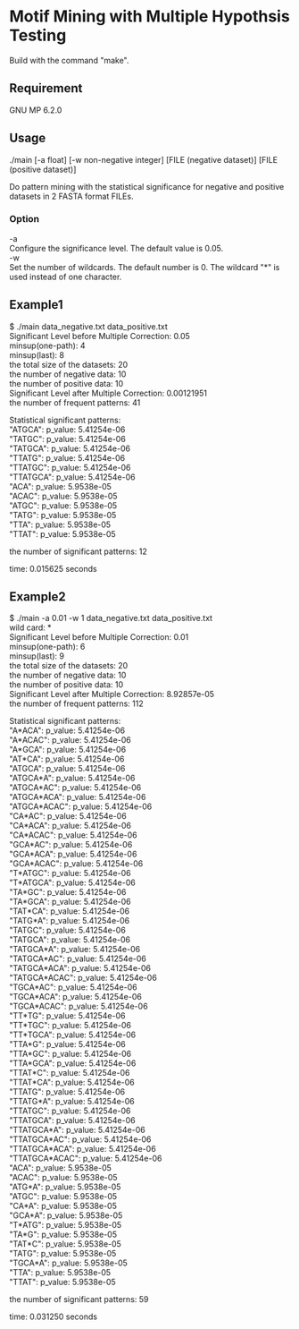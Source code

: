# Motif Mining with Multiple Hypothsis Testing 

Build with the command "make". 

## Requirement  
 GNU MP 6.2.0

## Usage

./main [-a float] [-w non-negative integer] [FILE (negative dataset)] [FILE (positive dataset)]   

Do pattern mining with the statistical significance for negative and positive datasets in 2 FASTA format FILEs.

### Option  
-a  
  Configure the significance level. The default value is 0.05.  
-w  
  Set the number of wildcards. The default number is 0. The wildcard "\*" is used instead of one character.  

## Example1  
$ ./main data_negative.txt data_positive.txt   
Significant Level before Multiple Correction: 0.05  
minsup(one-path): 4  
minsup(last): 8  
the total size of the datasets: 20  
the number of negative data: 10  
the number of positive data: 10  
Significant Level after Multiple Correction: 0.00121951  
the number of frequent patterns: 41  

Statistical significant patterns:  
"ATGCA": p_value: 5.41254e-06  
"TATGC": p_value: 5.41254e-06  
"TATGCA": p_value: 5.41254e-06  
"TTATG": p_value: 5.41254e-06  
"TTATGC": p_value: 5.41254e-06  
"TTATGCA": p_value: 5.41254e-06  
"ACA": p_value: 5.9538e-05  
"ACAC": p_value: 5.9538e-05  
"ATGC": p_value: 5.9538e-05  
"TATG": p_value: 5.9538e-05  
"TTA": p_value: 5.9538e-05  
"TTAT": p_value: 5.9538e-05  

the number of significant patterns: 12

time: 0.015625 seconds

## Example2  
$ ./main -a 0.01 -w 1 data_negative.txt data_positive.txt  
wild card: \*  
Significant Level before Multiple Correction: 0.01  
minsup(one-path): 6  
minsup(last): 9  
the total size of the datasets: 20  
the number of negative data: 10  
the number of positive data: 10  
Significant Level after Multiple Correction: 8.92857e-05  
the number of frequent patterns: 112  
 
Statistical significant patterns:  
"A\*ACA": p_value: 5.41254e-06  
"A\*ACAC": p_value: 5.41254e-06  
"A\*GCA": p_value: 5.41254e-06  
"AT\*CA": p_value: 5.41254e-06  
"ATGCA": p_value: 5.41254e-06  
"ATGCA\*A": p_value: 5.41254e-06  
"ATGCA\*AC": p_value: 5.41254e-06  
"ATGCA\*ACA": p_value: 5.41254e-06  
"ATGCA\*ACAC": p_value: 5.41254e-06  
"CA\*AC": p_value: 5.41254e-06  
"CA\*ACA": p_value: 5.41254e-06  
"CA\*ACAC": p_value: 5.41254e-06  
"GCA\*AC": p_value: 5.41254e-06  
"GCA\*ACA": p_value: 5.41254e-06  
"GCA\*ACAC": p_value: 5.41254e-06  
"T\*ATGC": p_value: 5.41254e-06  
"T\*ATGCA": p_value: 5.41254e-06  
"TA\*GC": p_value: 5.41254e-06  
"TA\*GCA": p_value: 5.41254e-06  
"TAT\*CA": p_value: 5.41254e-06  
"TATG\*A": p_value: 5.41254e-06  
"TATGC": p_value: 5.41254e-06  
"TATGCA": p_value: 5.41254e-06  
"TATGCA\*A": p_value: 5.41254e-06  
"TATGCA\*AC": p_value: 5.41254e-06  
"TATGCA\*ACA": p_value: 5.41254e-06  
"TATGCA\*ACAC": p_value: 5.41254e-06  
"TGCA\*AC": p_value: 5.41254e-06  
"TGCA\*ACA": p_value: 5.41254e-06  
"TGCA\*ACAC": p_value: 5.41254e-06  
"TT\*TG": p_value: 5.41254e-06  
"TT\*TGC": p_value: 5.41254e-06  
"TT\*TGCA": p_value: 5.41254e-06  
"TTA\*G": p_value: 5.41254e-06  
"TTA\*GC": p_value: 5.41254e-06  
"TTA\*GCA": p_value: 5.41254e-06  
"TTAT\*C": p_value: 5.41254e-06  
"TTAT\*CA": p_value: 5.41254e-06  
"TTATG": p_value: 5.41254e-06  
"TTATG\*A": p_value: 5.41254e-06  
"TTATGC": p_value: 5.41254e-06  
"TTATGCA": p_value: 5.41254e-06  
"TTATGCA\*A": p_value: 5.41254e-06  
"TTATGCA\*AC": p_value: 5.41254e-06  
"TTATGCA\*ACA": p_value: 5.41254e-06  
"TTATGCA\*ACAC": p_value: 5.41254e-06  
"ACA": p_value: 5.9538e-05  
"ACAC": p_value: 5.9538e-05  
"ATG\*A": p_value: 5.9538e-05  
"ATGC": p_value: 5.9538e-05  
"CA\*A": p_value: 5.9538e-05  
"GCA\*A": p_value: 5.9538e-05  
"T\*ATG": p_value: 5.9538e-05  
"TA\*G": p_value: 5.9538e-05  
"TAT\*C": p_value: 5.9538e-05  
"TATG": p_value: 5.9538e-05  
"TGCA\*A": p_value: 5.9538e-05  
"TTA": p_value: 5.9538e-05  
"TTAT": p_value: 5.9538e-05  
  
the number of significant patterns: 59

time: 0.031250 seconds
